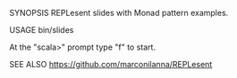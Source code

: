 SYNOPSIS
   REPLesent slides with Monad pattern examples.

USAGE
   bin/slides

   At the "scala>" prompt type "f" to start.

SEE ALSO
   https://github.com/marconilanna/REPLesent
